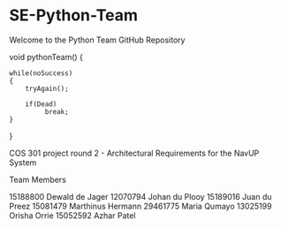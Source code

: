 # SE-Python-Team

Welcome to the Python Team GitHub Repository

void pythonTeam() {

    while(noSuccess)
    {
        tryAgain();
        
        if(Dead)
             break;
    }

}

COS 301 project round 2 - Architectural Requirements for the NavUP System

Team Members

15188800 Dewald  de Jager
12070794 Johan du Plooy
15189016 Juan du Preez
15081479 Marthinus Hermann
29461775 Maria Qumayo
13025199 Orisha Orrie
15052592 Azhar Patel
